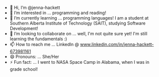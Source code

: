 - 👋 Hi, I’m @jenna-hackett
- 👀 I’m interested in ... programming and reading!
- 🌱 I’m currently learning ... programming languages! I am a student at Southern Alberta Institute of Technology (SAIT), studying Software Development!
- 💞️ I’m looking to collaborate on ... well, I'm not quite sure yet! I'm still learning the fundamentals :)
- 📫 How to reach me ... LinkedIn @ www.linkedin.com/in/jenna-hackett-673981161
- 😄 Pronouns: ... She/Her
- ⚡ Fun fact: ... I went to NASA Space Camp in Alabama, when I was in grade school! 

<!---
jenna-hackett/jenna-hackett is a ✨ special ✨ repository because its `README.md` (this file) appears on your GitHub profile.
You can click the Preview link to take a look at your changes.
--->
